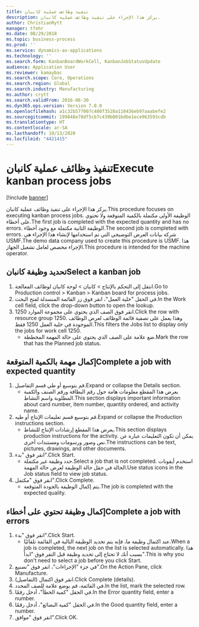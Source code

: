 ```yaml
---
title: تنفيذ وظائف عملية كانبان
description: يركز هذا الإجراء على تنفيذ وظائف عملية كانبان.
author: ChristianRytt
manager: tfehr
ms.date: 08/29/2018
ms.topic: business-process
ms.prod: ''
ms.service: dynamics-ax-applications
ms.technology: ''
ms.search.form: KanbanBoardWorkCell, KanbanJobStatusUpdate
audience: Application User
ms.reviewer: kamaybac
ms.search.scope: Core, Operations
ms.search.region: Global
ms.search.industry: Manufacturing
ms.author: crytt
ms.search.validFrom: 2016-06-30
ms.dyn365.ops.version: Version 7.0.0
ms.openlocfilehash: a1c32b577007c400f3528a110436eb97aaabefe2
ms.sourcegitcommit: 199848e78df5cb7c439b001bdbe1ece963593cdb
ms.translationtype: HT
ms.contentlocale: ar-SA
ms.lasthandoff: 10/13/2020
ms.locfileid: "4421415"
---
```

# <a name="execute-kanban-process-jobs"></a><span data-ttu-id="af7df-103">تنفيذ وظائف عملية كانبان</span><span class="sxs-lookup"><span data-stu-id="af7df-103">Execute kanban process jobs</span></span>

[!include [banner](../../includes/banner.md)]

<span data-ttu-id="af7df-104">يركز هذا الإجراء على تنفيذ وظائف عملية كانبان.</span><span class="sxs-lookup"><span data-stu-id="af7df-104">This procedure focuses on executing kanban process jobs.</span></span> <span data-ttu-id="af7df-105">الوظيفة الأولى مكتملة بالكمية المتوقعة ولا تحتوي على أخطاء.</span><span class="sxs-lookup"><span data-stu-id="af7df-105">The first job is completed with the expected quantity and has no errors.</span></span> <span data-ttu-id="af7df-106">الوظيفة الثانية مكتملة مع وجود أخطاء.</span><span class="sxs-lookup"><span data-stu-id="af7df-106">The second job is completed with errors.</span></span> <span data-ttu-id="af7df-107">شركة بيانات العرض التوضيحي التي تم استخدامها لإنشاء هذا الإجراء هي USMF.</span><span class="sxs-lookup"><span data-stu-id="af7df-107">The demo data company used to create this procedure is USMF.</span></span> <span data-ttu-id="af7df-108">هذا الإجراء مخصص لعامل تشغيل الجهاز.</span><span class="sxs-lookup"><span data-stu-id="af7df-108">This procedure is intended for the machine operator.</span></span>


## <a name="select-a-kanban-job"></a><span data-ttu-id="af7df-109">تحديد وظيفة كانبان</span><span class="sxs-lookup"><span data-stu-id="af7df-109">Select a kanban job</span></span>
1. <span data-ttu-id="af7df-110">انتقل إلى التحكم بالإنتاج‬ > كانبان > لوحة كانبان لوظائف المعالجة‬.</span><span class="sxs-lookup"><span data-stu-id="af7df-110">Go to Production control > Kanban > Kanban board for process jobs.</span></span>
2. <span data-ttu-id="af7df-111">في الحقل "خلية العمل"، انقر فوق زر القائمة المنسدلة لفتح البحث.</span><span class="sxs-lookup"><span data-stu-id="af7df-111">In the Work cell field, click the drop-down button to open the lookup.</span></span>
3. <span data-ttu-id="af7df-112">انقر فوق الصف الذي يحتوي على مجموعة الموارد 1250.</span><span class="sxs-lookup"><span data-stu-id="af7df-112">Click the row with resource group 1250.</span></span> <span data-ttu-id="af7df-113">وهذا يعمل على تصفية قائمة الوظائف لعرض الوظائف الموجودة في خلية العمل 1250 فقط.</span><span class="sxs-lookup"><span data-stu-id="af7df-113">This filters the Jobs list to display only the jobs for work cell 1250.</span></span>
    * <span data-ttu-id="af7df-114">ضع علامة على الصف الذي يحتوي على حالة المهمة المخططة.</span><span class="sxs-lookup"><span data-stu-id="af7df-114">Mark the row that has the Planned job status.</span></span>  

## <a name="complete-a-job-with-expected-quantity"></a><span data-ttu-id="af7df-115">إكمال مهمة بالكمية المتوقعة</span><span class="sxs-lookup"><span data-stu-id="af7df-115">Complete a job with expected quantity</span></span>
1. <span data-ttu-id="af7df-116">قم بتوسيع أو طي قسم التفاصيل.</span><span class="sxs-lookup"><span data-stu-id="af7df-116">Expand or collapse the Details section.</span></span>
    * <span data-ttu-id="af7df-117">يعرض هذا المقطع معلومات هامة حول رقم البطاقة ورقم الصنف والكمية المطلوبة واسم النشاط.</span><span class="sxs-lookup"><span data-stu-id="af7df-117">This section displays important information about card number, item number, quantity ordered, and activity name.</span></span>  
2. <span data-ttu-id="af7df-118">قم بتوسيع قسم تعليمات الإنتاج أو طيه.</span><span class="sxs-lookup"><span data-stu-id="af7df-118">Expand or collapse the Production instructions section.</span></span>
    * <span data-ttu-id="af7df-119">يعرض هذا المقطع إرشادات الإنتاج للنشاط.</span><span class="sxs-lookup"><span data-stu-id="af7df-119">This section displays production instructions for the activity.</span></span> <span data-ttu-id="af7df-120">يمكن أن تكون التعليمات عبارة عن نص وصور ورسومات ومستندات أخرى.</span><span class="sxs-lookup"><span data-stu-id="af7df-120">The instructions can be text, pictures, drawings, and other documents.</span></span>  
3. <span data-ttu-id="af7df-121">انقر فوق "بدء".</span><span class="sxs-lookup"><span data-stu-id="af7df-121">Click Start.</span></span>
    * <span data-ttu-id="af7df-122">حدد وظيفة غير مكتملة.</span><span class="sxs-lookup"><span data-stu-id="af7df-122">Select a job that is not completed.</span></span> <span data-ttu-id="af7df-123">استخدم أيقونات الحالة في حقل حالة الوظيفة لعرض حالة المهمة.</span><span class="sxs-lookup"><span data-stu-id="af7df-123">Use status icons in the Job status field to view job status.</span></span>      
4. <span data-ttu-id="af7df-124">انقر فوق "مكتمل".</span><span class="sxs-lookup"><span data-stu-id="af7df-124">Click Complete.</span></span>
    * <span data-ttu-id="af7df-125">يتم إكمال الوظيفة بالجودة المتوقعة.</span><span class="sxs-lookup"><span data-stu-id="af7df-125">The job is completed with the expected quality.</span></span>  

## <a name="complete-a-job-with-errors"></a><span data-ttu-id="af7df-126">إكمال وظيفة تحتوي على أخطاء</span><span class="sxs-lookup"><span data-stu-id="af7df-126">Complete a job with errors</span></span>
1. <span data-ttu-id="af7df-127">انقر فوق "بدء".</span><span class="sxs-lookup"><span data-stu-id="af7df-127">Click Start.</span></span>
    * <span data-ttu-id="af7df-128">عند اكتمال وظيفة ما، فإنه يتم تحديد الوظيفة التالية في القائمة تلقائيًا.</span><span class="sxs-lookup"><span data-stu-id="af7df-128">When a job is completed, the next job on the list is selected automatically.</span></span> <span data-ttu-id="af7df-129">هذا بسبب أنك لا تحتاج إلى تحديد وظيفة قبل النقر فوق "ابدأ".</span><span class="sxs-lookup"><span data-stu-id="af7df-129">This is why you don't need to select a job before you click Start.</span></span>  
2. <span data-ttu-id="af7df-130">في جزء "الإجراءات"، انقر فوق "تصنيع".</span><span class="sxs-lookup"><span data-stu-id="af7df-130">On the Action Pane, click Manufacture.</span></span>
3. <span data-ttu-id="af7df-131">انقر فوق اكتمال (التفاصيل).</span><span class="sxs-lookup"><span data-stu-id="af7df-131">Click Complete (details).</span></span>
4. <span data-ttu-id="af7df-132">في القائمة، قم بوضع علامة للصف المحدد.</span><span class="sxs-lookup"><span data-stu-id="af7df-132">In the list, mark the selected row.</span></span>
5. <span data-ttu-id="af7df-133">في الحقل "كمية الخطأ"، أدخل رقمًا.</span><span class="sxs-lookup"><span data-stu-id="af7df-133">In the Error quantity field, enter a number.</span></span>
6. <span data-ttu-id="af7df-134">في الحقل "كمية البضائع"، أدخل رقمًا.</span><span class="sxs-lookup"><span data-stu-id="af7df-134">In the Good quantity field, enter a number.</span></span>
7. <span data-ttu-id="af7df-135">انقر فوق "موافق".</span><span class="sxs-lookup"><span data-stu-id="af7df-135">Click OK.</span></span>


